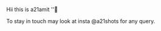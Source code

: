 Hii this is a21amit ''🙂

To stay in touch may look at insta @a21shots for any query.


<!--
__ 

**a21amit** is a ✨ _special_ ✨

Some things to be shared on:

- 🔭 I’m currently working on pyhton & sql. 
- 🌱 I’m currently learning at school. 
- 🤔 I’m looking for help to learn more language. 
- 💬 Ask me about complete pyhton basics. 
- 📫 How to reach me:On my insta I'd @a21_amit.
- ⚡ Fun fact: We both are different. 
-->
